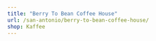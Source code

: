 ```yaml
---
title: "Berry To Bean Coffee House"
url: /san-antonio/berry-to-bean-coffee-house/
shop: Kaffee
---
```

